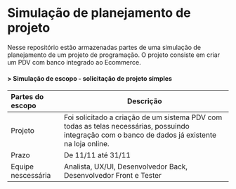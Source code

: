 # Simulação de planejamento de projeto
Nesse repositório estão armazenadas partes de uma simulação de planejamento de um projeto de programação. O projeto consiste em criar um PDV com banco integrado ao Ecommerce. 

#### > Simulação de escopo - solicitação de projeto simples
 
| Partes do escopo | Descrição |
| :------ | ----------- |
| Projeto | Foi solicitado a criação de um sistema PDV com todas as telas necessárias, possuindo integração com o banco de dados já existente na loja online. |
| Prazo | De 11/11 até 31/11 |
| Equipe nescessária | Analista, UX/UI, Desenvolvedor Back, Desenvolvedor Front e Tester |

<a href="https://github.com/lulunaw/Simulacao-de-planejamento-de-projeto/blob/5325b15cb1131e41036afeeb01b89deaa2d5fc5c/simulacaoDeEntrega.md">
